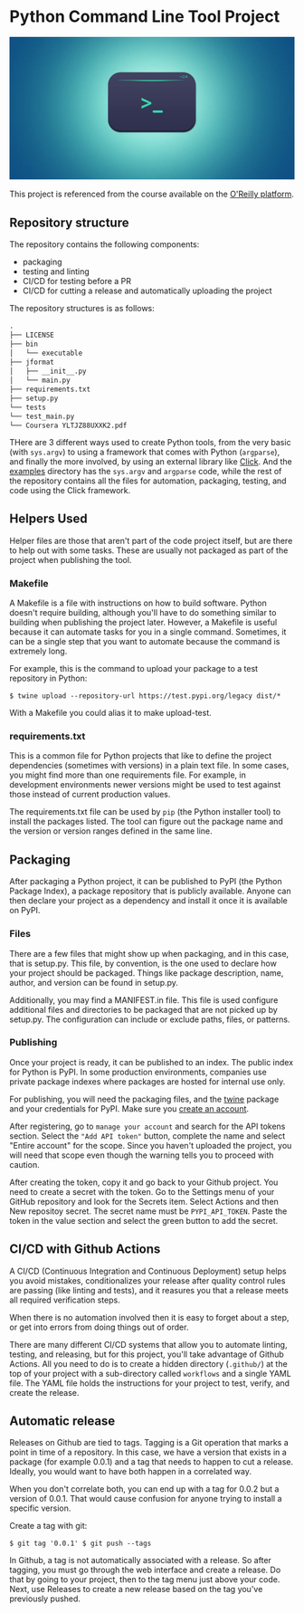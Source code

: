 # Python Command Line Tool Project

![Alt_text-1](./bg.jpg)

This project is referenced from the course available on the [O'Reilly platform](https://learning.oreilly.com/videos/python-command-line/50131VIDEOPAIML/).

## Repository structure

The repository contains the following components: 

- packaging
- testing and linting
- CI/CD for testing before a PR
- CI/CD for cutting a release and automatically uploading the project

The repository structures is as follows:
```
. 
├── LICENSE  
├── bin  
│   └── executable  
├── jformat  
│   ├── __init__.py  
│   └── main.py 
├── requirements.txt 
├── setup.py 
└── tests     
└── test_main.py  
└── Coursera YLTJZ88UXXK2.pdf
```

THere are 3 different ways used to create Python tools, from the very basic (with `sys.argv`) to using a framework that comes with Python (`argparse`), and finally the more involved, by using an external library like [Click](https://click.palletsprojects.com/en/latest/). And the [examples](examples/) directory has the `sys.argv` and `argparse` code, while the rest of the repository contains all the files for automation, packaging, testing, and code using the Click framework.

## Helpers Used

Helper files are those that aren't part of the code project itself, but are there to help out with some tasks. These are usually not packaged as part of the project when publishing the tool.

### Makefile

A Makefile is a file with instructions on how to build software. Python doesn't require building, although you'll have to do something similar to building when publishing the project later. However, a Makefile is useful because it can automate tasks for you in a single command. Sometimes, it can be a single step that you want to automate because the command is extremely long.

For example, this is the command to upload your package to a test repository in Python:
```
$ twine upload --repository-url https://test.pypi.org/legacy dist/* 
```

With a Makefile you could alias it to make upload-test. 

### requirements.txt

This is a common file for Python projects that like to define the project dependencies (sometimes with versions) in a plain text file. In some cases, you might find more than one requirements file. For example, in development environments newer versions might be used to test against those instead of current production values.

The requirements.txt file can be used by `pip` (the Python installer tool) to install the packages listed. The tool can figure out the package name and the version or version ranges defined in the same line.

## Packaging

After packaging a Python project, it can be published to PyPI (the Python Package Index), a package repository that is publicly available. Anyone can then declare your project as a dependency and install it once it is available on PyPI.

### Files

There are a few files that might show up when packaging, and in this case, that is setup.py. This file, by convention, is the one used to declare how your project should be packaged. Things like package description, name, author, and version can be found in setup.py.

Additionally, you may find a MANIFEST.in file. This file is used configure additional files and directories to be packaged that are not picked up by setup.py. The configuration can include or exclude paths, files, or patterns.

### Publishing

Once your project is ready, it can be published to an index. The public index for Python is PyPI. In some production environments, companies use private package indexes where packages are hosted for internal use only.

For publishing, you will need the packaging files, and the [twine](https://pypi.org/project/twine/) package and your credentials for PyPI. Make sure you [create an account](https://pypi.org/account/register/).


After registering, go to `manage your account` and search for the API tokens section. Select the `"Add API token"` button, complete the name and select "Entire account" for the scope. Since you haven't uploaded the project, you will need that scope even though the warning tells you to proceed with caution.

After creating the token, copy it and go back to your Github project. You need to create a secret with the token. Go to the Settings menu of your GitHub repository and look for the Secrets item. Select Actions and then New repositoy secret. The secret name must be `PYPI_API_TOKEN`. Paste the token in the value section and select the green button to add the secret.

## CI/CD with Github Actions

A CI/CD (Continuous Integration and Continuous Deployment) setup helps you avoid mistakes, conditionalizes your release after quality control rules are passing (like linting and tests), and it reasures you that a release meets all required verification steps.

When there is no automation involved then it is easy to forget about a step, or get into errors from doing things out of order.

There are many different CI/CD systems that allow you to automate linting, testing, and releasing, but for this project, you'll take advantage of Github Actions. All you need to do is to create a hidden directory (`.github/`) at the top of your project with a sub-directory called `workflows` and a single YAML file. The YAML file holds the instructions for your project to test, verify, and create the release.

## Automatic release

Releases on Github are tied to tags. Tagging is a Git operation that marks a point in time of a repository. In this case, we have a version that exists in a package (for example 0.0.1) and a tag that needs to happen to cut a release. Ideally, you would want to have both happen in a correlated way.

When you don't correlate both, you can end up with a tag for 0.0.2 but a version of 0.0.1. That would cause confusion for anyone trying to install a specific version.

Create a tag with git:
```
$ git tag '0.0.1' $ git push --tags
```

In Github, a tag is not automatically associated with a release. So after tagging, you must go through the web interface and create a release. Do that by going to your project, then to the tag menu just above your code. Next, use Releases to create a new release based on the tag you've previously pushed.